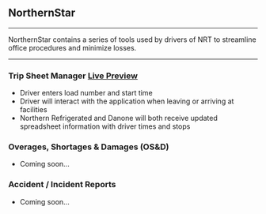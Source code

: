 ## NorthernStar
------------
NorthernStar contains a series of tools used by drivers of NRT to streamline office procedures and minimize losses.

------------
### Trip Sheet Manager [Live Preview](http://ronb.dev/northern/)
 - Driver enters load number and start time
 - Driver will interact with the application when leaving or arriving at facilities
 - Northern Refrigerated and Danone will both receive updated spreadsheet information with driver times and stops

### Overages, Shortages & Damages (OS&D)
 - Coming soon...

### Accident / Incident Reports
 - Coming soon...